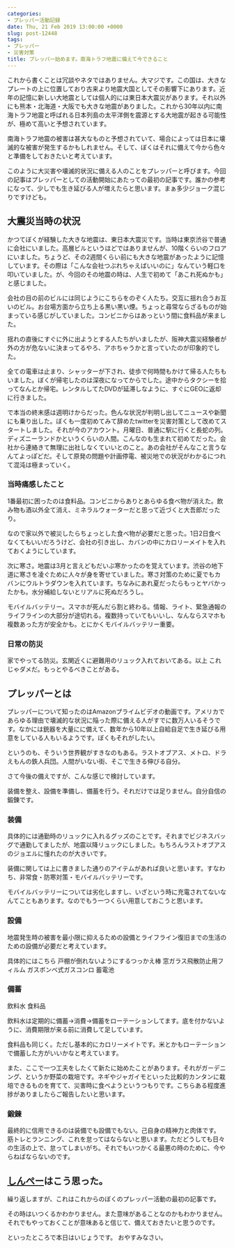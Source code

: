 ```yaml
---
categories:
- プレッパー活動記録
date: Thu, 21 Feb 2019 13:00:00 +0000
slug: post-12448
tags:
- プレッパー
- 災害対策
title: プレッパー始めます。南海トラフ地震に備えて今できること
---
```


これから書くことは冗談やネタではありません。大マジです。この国は、大きなプレートの上に位置しており古来より地震大国としてその影響下にあります。近年の記憶に新しい大地震としては個人的には東日本大震災があります。それ以外にも熊本・北海道・大阪でも大きな地震がありました。これから30年以内に南海トラフ地震と呼ばれる日本列島の太平洋側を震源とする大地震が起きる可能性が、極めて高いと予想されています。

南海トラフ地震の被害は甚大なものと予想されていて、場合によっては日本に壊滅的な被害が発生するかもしれません。そして、ぼくはそれに備えて今から色々と準備をしておきたいと考えています。

このように大災害や壊滅的状況に備える人のことをプレッパーと呼びます。今回の記事はプレッパーとしての活動開始にあたっての最初の記事です。誰かの参考になって、少しでも生き延びる人が増えたらと思います。まぁ多少ジョーク混じりですけども。

<!--more--> 

<h2>大震災当時の状況</h2>
かつてぼくが経験した大きな地震は、東日本大震災です。当時は東京渋谷で普通に会社にいました。高層ビルというほどではありませんが、10階くらいのフロアにいました。ちょうど、その2週間くらい前にも大きな地震があったように記憶しています。その際は「こんな会社つぶれちゃえばいいのに」なんていう軽口を叩いていました。が、今回のその地震の時は、人生で初めて「あこれ死ぬかも」と感じました。

会社の目の前のビルには同じようにこちらをのぞく人たち。交互に揺れ合うお互いのビル。お台場方面から立ち上る黒い黒い煙。ちょっと尋常ならざるものが始まっている感じがしていました。コンビニからはあっという間に食料品が来ました。

揺れの直後にすぐに外に出ようとする人たちがいましたが、阪神大震災経験者が外の方が危ないに決まってるやろ、アホちゃうかと言っていたのが印象的でした。

全ての電車は止まり、シャッターが下され、徒歩で何時間もかけて帰る人たちもいました。ぼくが帰宅したのは深夜になってからでした。途中からタクシーを拾ってなんとか帰宅。レンタルしてたDVDが延滞しなように、すぐにGEOに返却に行きました。

で本当の終末感は週明けからだった。色んな状況が判明し出してニュースや新聞にも乗り出した。ぼくも一度初めてみて辞めたtwitterを災害対策として改めてスタートしました。それが今のアカウント。月曜日、普通に駅に行くと長蛇の列。ディズニーランドかというくらいの人間。こんなのも生まれて初めてだった。会社から連絡きて無理に出社しなくていいとのこと。あの会社がそんなこと言うなんてよっぽどだ。そして原発の問題や計画停電、被災地での状況がわかるにつれて混沌は極まっていく。

<h3>当時痛感したこと</h3>
1番最初に困ったのは食料品。コンビニからありとあらゆる食べ物が消えた。飲み物も酒以外全て消え、ミネラルウォーターだと思って近づくと大吾郎だったり。

なので家以外で被災したらちょっとした食べ物が必要だと思った。1日2日食べなくてもいいだろうけど、会社の引き出し、カバンの中にカロリーメイトを入れておくようにしています。

次に寒さ。地震は3月と言えどもだいぶ寒かったのを覚えています。渋谷の地下道に寒さを凌ぐために人々が身を寄せていました。寒さ対策のために夏でもカバンにウルトラダウンを入れています。ちなみにあれ夏だったらもっとヤバかったかも。水分補給しないとリアルに死ぬだろうし。

モバイルバッテリー。スマホが死んだら割と終わる。情報、ライト、緊急通報のライフラインの大部分が途切れる。複数持っていてもいいし、なんならスマホも複数あった方が安全かも。とにかくモバイルバッテリー重要。

<h3>日常の防災</h3>
家でやってる防災。玄関近くに避難用のリュック入れておいてある。以上
これじゃダメだ。もっとやるべきことがある。

<h2>プレッパーとは</h2>
プレッパーについて知ったのはAmazonプライムビデオの動画です。アメリカであらゆる理由で壊滅的な状況に陥った際に備える人がすでに数万人いるそうです。なかには銃器を大量にに備えて、数年から10年以上自給自足で生き延びる用意をしている人もいるようです。ぼくもそれがしたい。

というのも、そういう世界観がすきなのもある。ラストオブアス、メトロ、ドラえもんの鉄人兵団。人間がいない街、そこで生きる伸びる自分。

さて今後の備えですが、こんな感じで検討しています。

装備を整え、設備を準備し、備蓄を行う。それだけでは足りません。自分自信の鍛錬です。

<h3>装備</h3>
具体的には通勤時のリュックに入れるグッズのことです。それまでビジネスバッグで通勤してましたが、地震以降リュックにしました。もちろんラストオブアスのジョエルに憧れたのが大きいです。

装備に関しては上に書きました通りのアイテムがあれば良いと思います。すなわち、非常食・防寒対策・モバイルバッテリーです。

モバイルバッテリーについては劣化しますし、いざという時に充電されてないなんてこともあります。なのでもう一つくらい用意しておこうと思います。

<h3>設備</h3>
地震発生時の被害を最小限に抑えるための設備とライフライン復旧までの生活のための設備が必要だと考えています。

具体的にはこちら
戸棚が倒れないようにするつっかえ棒
窓ガラス飛散防止用フィルム
ガスボンベ式ガスコンロ
蓄電池

<h3>備蓄</h3>
飲料水
食料品

飲料水は定期的に備蓄→消費→備蓄をローテーションしてます。底を付かないように、消費期限が来る前に消費して足しています。

食料品も同じく。ただし基本的にカロリーメイトです。米とかもローテーションで備蓄した方がいいかなと考えています。

また、ここで一つ工夫をしたくて新たに始めたことがあります。それがガーデニング、というか野菜の栽培です。ネギやジャガイモといった比較的カンタンに栽培できるものを育てて、災害時に食べようというつもりです。こちらある程度進捗がありましたらご報告したいと思います。

<h3>鍛錬</h3>
最終的に信用できるのは装備でも設備でもない。己自身の精神力と肉体です。
筋トレとランニング、これを怠ってはならないと思います。ただどうしても日々の生活の上で、怠ってしまいがち。それでもいつかくる最悪の時のために、今やらねばならないのです。

<h2><a href="https://twitter.com/s_s_p_y">しんぺー</a>はこう思った。</h2>
繰り返しますが、これはこれからのぼくのプレッパー活動の最初の記事です。

その時はいつくるかわかりません。また意味があることなのかもわかりません。それでもやっておくことが意味あると信じて、備えておきたいと思うのです。

といったところで本日はいじょうです。
おやすみなさい。